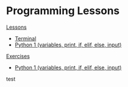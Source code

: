 # Programming Lessons

[Lessons](https://github.com/EliotHyenne/lessons/tree/main/Lessons)

- [Terminal](https://github.com/EliotHyenne/lessons/blob/main/Lessons/%5BLesson%5D%20Terminal.md)
- [Python 1 (variables, print, if, elif, else, input)](<https://github.com/EliotHyenne/lessons/blob/main/Lessons/%5BLesson%5D%20Python%201%20(variables%2C%20print%2C%20if%2C%20elif%2C%20else%2C%20input).md>)

[Exercises](https://github.com/EliotHyenne/lessons/tree/main/Exercises)

- [Python 1 (variables, print, if, elif, else, input)](<https://github.com/EliotHyenne/lessons/blob/main/Exercises/%5BExercises%5D%20Python%201%20(variables%2C%20print%2C%20if%2C%20elif%2C%20else%2C%20input).md>)

test
